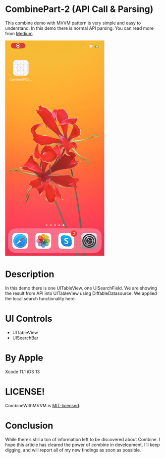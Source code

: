 # CombinePart-2 (API Call & Parsing)

This combine demo with MVVM pattern is very simple and easy to understand. In this demo there is normal API parsing. You can read more from [Medium](https://medium.com/mindful-engineering/saying-hello-to-combine-framework-part-1-30d9c07210df)

![video](/Media/combine_part2.gif)

# Description

In this demo there is one UITableView, one UISearchField. We are showing the result from API into UITableView using DiffableDatasource. We applied the local search functionality here.

# UI Controls 
- UITableView
- UISearchBar

# By Apple 

Xcode 11.1
iOS 13

# LICENSE!

CombineWithMVVM is [MIT-licensed](/LICENSE).

# Conclusion 
While there’s still a ton of information left to be discovered about Combine. I hope this article has cleared the power of combine in development. I’ll keep digging, and will report all of my new findings as soon as possible.
